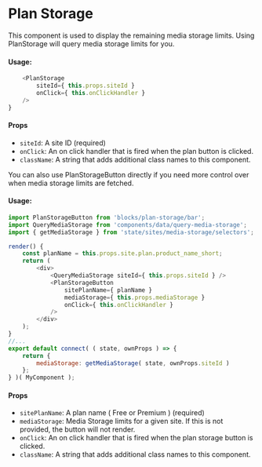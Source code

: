Plan Storage
==============

This component is used to display the remaining media storage limits. Using PlanStorage
will query media storage limits for you. 

#### Usage:

```javascript
	<PlanStorage
		siteId={ this.props.siteId }
		onClick={ this.onClickHandler } 
	/>
}
```

#### Props

* `siteId`: A site ID (required)
* `onClick`: An on click handler that is fired when the plan button is clicked.
* `className`: A string that adds additional class names to this component.


You can also use PlanStorageButton directly if you need more control over when
media storage limits are fetched.

#### Usage:

```javascript
import PlanStorageButton from 'blocks/plan-storage/bar';
import QueryMediaStorage from 'components/data/query-media-storage';
import { getMediaStorage } from 'state/sites/media-storage/selectors';

render() {
	const planName = this.props.site.plan.product_name_short;
	return (
		<div>
			<QueryMediaStorage siteId={ this.props.siteId } />
			<PlanStorageButton
				sitePlanName={ planName }
				mediaStorage={ this.props.mediaStorage }
				onClick={ this.onClickHandler }
			/>
		</div>
	);
}
//...
export default connect( ( state, ownProps ) => {
	return {
		mediaStorage: getMediaStorage( state, ownProps.siteId )
	};
} )( MyComponent );
```

#### Props

* `sitePlanName`: A plan name ( Free or Premium ) (required)
* `mediaStorage`: Media Storage limits for a given site. If this is not provided, the button will not render.
* `onClick`: An on click handler that is fired when the plan storage button is clicked.
* `className`: A string that adds additional class names to this component.



